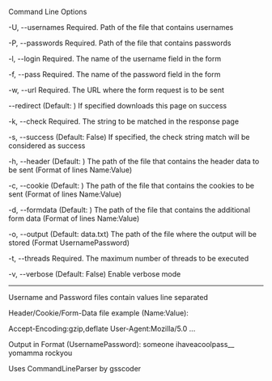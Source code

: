 Command Line Options

  -U, --usernames    Required. Path of the file that contains usernames

  -P, --passwords    Required. Path of the file that contains passwords

  -l, --login        Required. The name of the username field in the form

  -f, --pass         Required. The name of the password field in the form

  -w, --url          Required. The URL where the form request is to be sent

  --redirect         (Default: ) If specified downloads this page on success

  -k, --check        Required. The string to be matched in the response page

  -s, --success      (Default: False) If specified, the check string match will
                     be considered as success

  -h, --header       (Default: ) The path of the file that contains the header
                     data to be sent (Format of lines Name:Value)

  -c, --cookie       (Default: ) The path of the file that contains the cookies
                     to be sent (Format of lines Name:Value)

  -d, --formdata     (Default: ) The path of the file that contains the
                     additional form data (Format of lines Name:Value)

  -o, --output       (Default: data.txt) The path of the file where the output
                     will be stored (Format Username<TAB>Password)

  -t, --threads      Required. The maximum number of threads to be executed

  -v, --verbose      (Default: False) Enable verbose mode


------------------------------------

Username and Password files contain values line separated

Header/Cookie/Form-Data file example (Name:Value):

 Accept-Encoding:gzip,deflate
 User-Agent:Mozilla/5.0 ...

 Output in Format (Username<TAB>Password):
  someone	ihaveacoolpass__
  yomamma	rockyou

Uses CommandLineParser by gsscoder